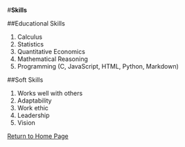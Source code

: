 #**Skills**

##Educational Skills
1. Calculus
1. Statistics
1. Quantitative Economics
1. Mathematical Reasoning
1. Programming (C, JavaScript, HTML, Python, Markdown)

##Soft Skills
1. Works well with others
1. Adaptability
1. Work ethic
1. Leadership
1. Vision

[Return to Home Page](./README.md)
